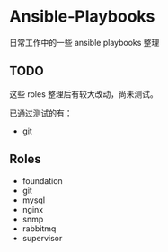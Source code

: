 Ansible-Playbooks
===

日常工作中的一些 ansible playbooks 整理

## TODO

这些 roles 整理后有较大改动，尚未测试。

已通过测试的有：

  - git

## Roles

  - foundation
  - git
  - mysql
  - nginx
  - snmp
  - rabbitmq
  - supervisor

